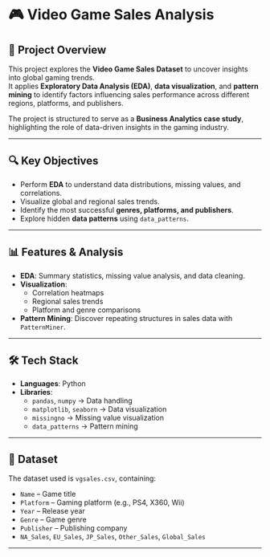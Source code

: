 # 🎮 Video Game Sales Analysis

## 📌 Project Overview
This project explores the **Video Game Sales Dataset** to uncover insights into global gaming trends.  
It applies **Exploratory Data Analysis (EDA)**, **data visualization**, and **pattern mining** to identify factors influencing sales performance across different regions, platforms, and publishers.  

The project is structured to serve as a **Business Analytics case study**, highlighting the role of data-driven insights in the gaming industry.  

---

## 🔍 Key Objectives
- Perform **EDA** to understand data distributions, missing values, and correlations.  
- Visualize global and regional sales trends.  
- Identify the most successful **genres, platforms, and publishers**.  
- Explore hidden **data patterns** using `data_patterns`.  

---

## 📊 Features & Analysis
- **EDA**: Summary statistics, missing value analysis, and data cleaning.  
- **Visualization**:  
  - Correlation heatmaps  
  - Regional sales trends  
  - Platform and genre comparisons  
- **Pattern Mining**: Discover repeating structures in sales data with `PatternMiner`.  

---

## 🛠 Tech Stack
- **Languages**: Python  
- **Libraries**:  
  - `pandas`, `numpy` → Data handling  
  - `matplotlib`, `seaborn` → Data visualization  
  - `missingno` → Missing value visualization  
  - `data_patterns` → Pattern mining  

---

## 📂 Dataset
The dataset used is `vgsales.csv`, containing:  
- `Name` – Game title  
- `Platform` – Gaming platform (e.g., PS4, X360, Wii)  
- `Year` – Release year  
- `Genre` – Game genre  
- `Publisher` – Publishing company  
- `NA_Sales`, `EU_Sales`, `JP_Sales`, `Other_Sales`, `Global_Sales`  

---

